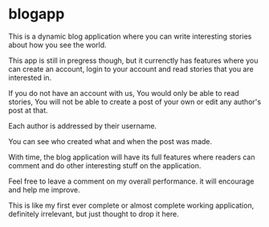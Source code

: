 # blogapp
This is a dynamic blog application where you can write interesting stories about how you see the world.

This app is still in pregress though, but it currenctly has features where you can create an account, login to your account and read stories that you are interested in.

If you do not have an account with us, You would only be able to read stories, You will not be able to create a post of your own or edit any author's post at that.

Each author is addressed by their username.

You can see who created what and when the post was made.

With time, the blog application will have its full features where readers can comment and do other interesting stuff on the application.

Feel free to leave a comment on my overall performance. it will encourage and help me improve.

This is like my first ever complete or almost complete working application, definitely irrelevant, but just thought to drop it here.
